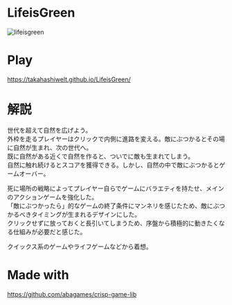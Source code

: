 # LifeisGreen
![lifeisgreen](https://user-images.githubusercontent.com/25281086/132941716-33fb4744-d03c-4d17-8b0e-1c9241b6002a.gif)  
# Play
https://takahashiwelt.github.io/LifeisGreen/
# 解説
世代を超えて自然を広げよう。  
外枠を走るプレイヤーはクリックで内側に進路を変える。敵にぶつかるとその場に自然が生まれ、次の世代へ。  
既に自然がある近くで自然を作ると、ついでに敵も生まれてしまう。  
自然に触れ続けるとスコアを獲得できる。しかし、自然の中で敵にぶつかるとゲームオーバー。  

死に場所の戦略によってプレイヤー自らでゲームにバラエティを持たせ、メインのアクションゲームを強化した。  
「敵にぶつかったら」的なゲームの終了条件にマンネリを感じたため、敵にぶつかるべきタイミングが生まれるデザインにした。  
クリックせずに放っておくと長引いてしまうため、序盤から積極的に動きたくなる仕組みが必要だと感じた。 　　

クイックス系のゲームやライフゲームなどから着想。
# Made with
https://github.com/abagames/crisp-game-lib
